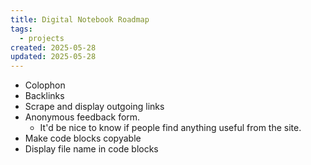 ```yaml
---
title: Digital Notebook Roadmap
tags:
  - projects
created: 2025-05-28
updated: 2025-05-28
---
```


- Colophon
- Backlinks
- Scrape and display outgoing links
- Anonymous feedback form.
	- It'd be nice to know if people find anything useful from the site.
- Make code blocks copyable
- Display file name in code blocks